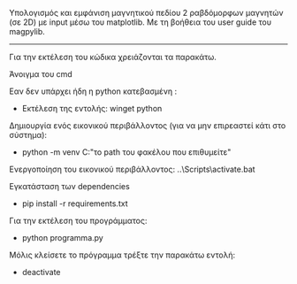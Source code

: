 Υπολογισμός και εμφάνιση μαγνητικού πεδίου 2 ραβδόμορφων μαγνητών (σε 2D) με input μέσω του matplotlib.
Με τη βοήθεια του user guide του magpylib.

-------------------------------------------------------------------------------------------------------

Για την εκτέλεση του κώδικα χρειάζονται τα παρακάτω.

Άνοιγμα του cmd

Εαν δεν υπάρχει ήδη η python κατεβασμένη :
- Εκτέλεση της εντολής: winget python

Δημιουργία ενός εικονικού περιβάλλοντος (για να μην επιρεαστεί κάτι στο σύστημα):
-   python -m venv C:"το path του φακέλου που επιθυμείτε"

Ενεργοποίηση του εικονικού περιβάλλοντος:
..\Scripts\activate.bat

Εγκατάσταση των dependencies
-   pip install -r requirements.txt

Για την εκτέλεση του προγράμματος:
-  python programma.py

Μόλις κλείσετε το πρόγραμμα τρέξτε την παρακάτω εντολή:
-  deactivate
